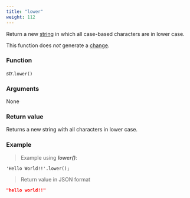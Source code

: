 ```yaml
---
title: "lower"
weight: 112
---
```


Return a new [string](..) in which all case-based characters are in lower case.

This function does *not* generate a [change](../../../overview/changes).

### Function

*str*.`lower()`

### Arguments

None

### Return value

Returns a new string with all characters in lower case.

### Example

> Example using ***lower()***:

```thingsdb,json_response
'Hello World!!'.lower();
```

> Return value in JSON format

```json
"hello world!!"
```
